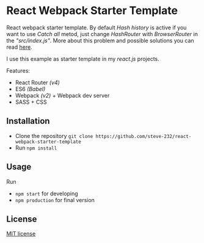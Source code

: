 # React Webpack Starter Template
React webpack starter template.
By default *Hash history* is active if you want to use *Catch all* metod, just change *HashRouter* with *BrowserRouter* in the *"src/index.js"*.
More about this problem and possible solutions you can read [here](https://stackoverflow.com/questions/27928372/react-router-urls-dont-work-when-refreshing-or-writting-manually).

I use this example as starter template in my *react.js* projects.

Features:
* React Router *(v4)*
* ES6 *(Babel)*
* Webpack *(v2)* + Webpack dev server
* SASS + CSS

## Installation
* Clone the repository `git clone https://github.com/steve-232/react-webpack-starter-template`
* Run `npm install`

## Usage
Run
* `npm start` for developing
* `npm production` for final version

## License
[MIT license](http://www.opensource.org/licenses/MIT)
